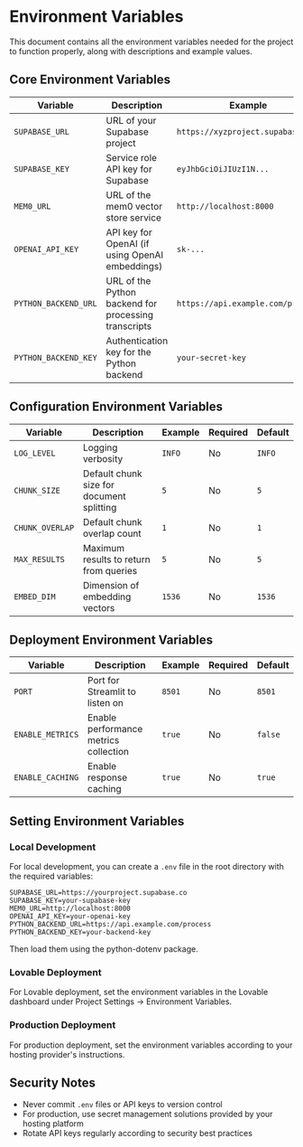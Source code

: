 
# Environment Variables

This document contains all the environment variables needed for the project to function properly, along with descriptions and example values.

## Core Environment Variables

| Variable | Description | Example | Required | Default |
|----------|-------------|---------|----------|---------|
| `SUPABASE_URL` | URL of your Supabase project | `https://xyzproject.supabase.co` | Yes | None |
| `SUPABASE_KEY` | Service role API key for Supabase | `eyJhbGciOiJIUzI1N...` | Yes | None |
| `MEM0_URL` | URL of the mem0 vector store service | `http://localhost:8000` | Yes | `http://localhost:8000` |
| `OPENAI_API_KEY` | API key for OpenAI (if using OpenAI embeddings) | `sk-...` | No | None |
| `PYTHON_BACKEND_URL` | URL of the Python backend for processing transcripts | `https://api.example.com/process` | Yes | None |
| `PYTHON_BACKEND_KEY` | Authentication key for the Python backend | `your-secret-key` | No | None |

## Configuration Environment Variables

| Variable | Description | Example | Required | Default |
|----------|-------------|---------|----------|---------|
| `LOG_LEVEL` | Logging verbosity | `INFO` | No | `INFO` |
| `CHUNK_SIZE` | Default chunk size for document splitting | `5` | No | `5` |
| `CHUNK_OVERLAP` | Default chunk overlap count | `1` | No | `1` |
| `MAX_RESULTS` | Maximum results to return from queries | `5` | No | `5` |
| `EMBED_DIM` | Dimension of embedding vectors | `1536` | No | `1536` |

## Deployment Environment Variables

| Variable | Description | Example | Required | Default |
|----------|-------------|---------|----------|---------|
| `PORT` | Port for Streamlit to listen on | `8501` | No | `8501` |
| `ENABLE_METRICS` | Enable performance metrics collection | `true` | No | `false` |
| `ENABLE_CACHING` | Enable response caching | `true` | No | `true` |

## Setting Environment Variables

### Local Development

For local development, you can create a `.env` file in the root directory with the required variables:

```
SUPABASE_URL=https://yourproject.supabase.co
SUPABASE_KEY=your-supabase-key
MEM0_URL=http://localhost:8000
OPENAI_API_KEY=your-openai-key
PYTHON_BACKEND_URL=https://api.example.com/process
PYTHON_BACKEND_KEY=your-backend-key
```

Then load them using the python-dotenv package.

### Lovable Deployment

For Lovable deployment, set the environment variables in the Lovable dashboard under Project Settings -> Environment Variables.

### Production Deployment

For production deployment, set the environment variables according to your hosting provider's instructions.

## Security Notes

- Never commit `.env` files or API keys to version control
- For production, use secret management solutions provided by your hosting platform
- Rotate API keys regularly according to security best practices
